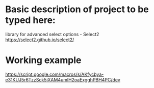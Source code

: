 # Basic description of project to be typed here: 


library for advanced select options - Select2
https://select2.github.io/select2/


# Working example 
https://script.google.com/macros/s/AKfycbya-e31KUJ5r6TzzSck5iXAM4umlH2oaExgghPBH4PC/dev 